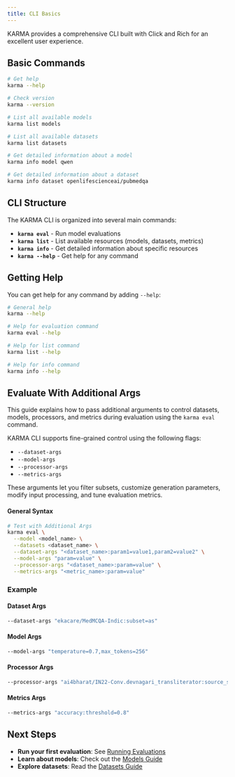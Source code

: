 ```yaml
---
title: CLI Basics
---
```


KARMA provides a comprehensive CLI built with Click and Rich for an excellent user experience.

## Basic Commands

```bash
# Get help
karma --help

# Check version
karma --version

# List all available models
karma list models

# List all available datasets
karma list datasets

# Get detailed information about a model
karma info model qwen

# Get detailed information about a dataset
karma info dataset openlifescienceai/pubmedqa
```

## CLI Structure

The KARMA CLI is organized into several main commands:

- **`karma eval`** - Run model evaluations
- **`karma list`** - List available resources (models, datasets, metrics)
- **`karma info`** - Get detailed information about specific resources
- **`karma --help`** - Get help for any command

## Getting Help

You can get help for any command by adding `--help`:

```bash
# General help
karma --help

# Help for evaluation command
karma eval --help

# Help for list command
karma list --help

# Help for info command
karma info --help
```
## Evaluate With Additional Args

This guide explains how to pass additional arguments to control datasets, models, processors, and metrics during evaluation using the `karma eval` command.

KARMA CLI supports fine-grained control using the following flags:

- `--dataset-args`
- `--model-args`
- `--processor-args`
- `--metrics-args`

These arguments let you filter subsets, customize generation parameters, modify input processing, and tune evaluation metrics.

#### General Syntax
```bash
# Test with Additional Args
karma eval \
  --model <model_name> \
  --datasets <dataset_name> \
  --dataset-args "<dataset_name>:param1=value1,param2=value2" \
  --model-args "param=value" \
  --processor-args "<dataset_name>:param=value" \
  --metrics-args "<metric_name>:param=value"
```

### Example
#### Dataset Args
```bash
--dataset-args "ekacare/MedMCQA-Indic:subset=as"
```

#### Model Args
```bash
--model-args "temperature=0.7,max_tokens=256"
```

#### Processor Args
```bash
--processor-args "ai4bharat/IN22-Conv.devnagari_transliterator:source_script=en,target_script=hi"
```

#### Metrics Args
```bash
--metrics-args "accuracy:threshold=0.8"
```

## Next Steps

- **Run your first evaluation**: See [Running Evaluations](running-evaluations)
- **Learn about models**: Check out the [Models Guide](../models/overview)
- **Explore datasets**: Read the [Datasets Guide](datasets/datasets_overview)